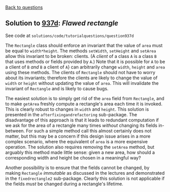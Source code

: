 [Back to questions](../README.md)

## Solution to [937d](../questions/937d.md): *Flawed rectangle*

See code at `solutions/code/tutorialquestions/question937d`

The `Rectangle` class should enforce an invariant that the value of
`area` must be equal to `width*height`.  The methods `setWidth`,
`setHeight` and `setArea` allow this invariant to be broken:
clients. (A *client* of a class `A` is a class `B` that uses methods or fields provided by `A`.)  Note that it is possible for `A` to be
 a client of `B` *and* `B` a client of `A`} can arbitrarily change `width`, `height` and `area` using
these methods.  The clients of `Rectangle` should not have to worry about its invariants; therefore the
clients are likely to change the value of `width` or `height` without updating the value of `area`.  This will
invalidate the invariant of `Rectangle` and is likely to cause bugs.

The easiest solution is to simply get rid of the `area` field from `Rectangle`, and to
make `getArea` freshly compute a rectangle's area each time it is invoked.  This
is clearly robust to changes in `width` and `height`.
This solution is presented in
the `afterfixingandrefactoring` sub-package.  The disadvantage of this approach is that it leads to redundant
computation if we ask for the area of a rectangle many times *without* changing its fields in-between.  For
such a simple method call this almost certainly does not matter, but this may be a concern if this design issue
arises in a more complex scenario, where the equivalent of `area` is a more expensive operation.
The solution also requires removing the `setArea`
method, but arguably this method made little sense: given a new area, how should a corresponding width and height be
chosen in a meaningful way?

Another possibility is to ensure that the fields cannot be changed, by making `Rectangle` *immutable*
as discussed in the lectures and demonstrated in the `fixedrectangle2` sub-package.  Clearly this solution is
not applicable if the fields *must* be changed during a rectangle's lifetime.
